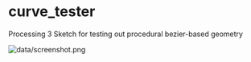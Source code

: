 # curve_tester
Processing 3 Sketch for testing out procedural bezier-based geometry

![data/screenshot.png](data/screenshot.png)
